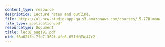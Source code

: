 ```yaml
---
content_type: resource
description: Lecture notes and outline.
file: https://ol-ocw-studio-app-qa.s3.amazonaws.com/courses/15-778-management-of-supply-networks-for-products-and-services-summer-2004/f6a625fb7fc736264fc6651df03c47c2_lec18_aug191.pdf
file_type: application/pdf
resourcetype: Document
title: lec18_aug191.pdf
uid: f6a625fb-7fc7-3626-4fc6-651df03c47c2
---
```

